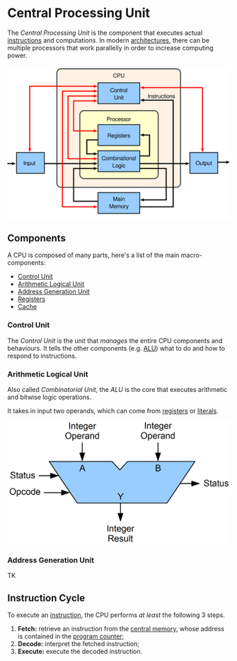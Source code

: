# Central Processing Unit

The *Central Processing Unit* is the component that executes actual [instructions](/Systems%20and%20Networking/Unit%201/Architecture/Instructions.md) and computations. In modern [architectures](?TK), there can be multiple processors that work parallelly in order to increase computing power.

![Diagram of a CPU](assets/Diagram%20-%20CPU.svg)

## Components

A CPU is composed of many parts, here's a list of the main macro-components:
- [Control Unit](#Control%20Unit)
- [Arithmetic Logical Unit](#Arithmetic%20Logical%20Unit)
- [Address Generation Unit](#Address%20Generation%20Unit)
- [Registers](/Systems%20and%20Networking/Unit%201/Architecture/Registers.md)
- [Cache](/Systems%20and%20Networking/Unit%201/Architecture/Cache.md)

### Control Unit

The *Control Unit* is the unit that *manages* the entire CPU components and behaviours. It tells the other components (e.g. [ALU](#Arithmetic%20Logical%20Unit)) what to do and how to respond to instructions.

### Arithmetic Logical Unit

Also called *Combinatorial Unit*, the *ALU* is the core that executes arithmetic and bitwise logic operations.

It takes in input two operands, which can come from [registers](/Systems%20and%20Networking/Unit%201/Architecture/Registers.md) or [literals](?).

![Arithmetic Logical Unit Diagram](assets/Diagram%20-%20ALU.png)

### Address Generation Unit

TK

## Instruction Cycle

To execute an [instruction](/Systems%20and%20Networking/Unit%201/Architecture/Instructions.md), the CPU performs *at least* the following 3 steps.
1. **Fetch:** retrieve an instruction from the [central memory](/Systems%20and%20Networking/Unit%201/Architecture/Memory.md), whose address is contained in the [program counter](?TK);
2. **Decode:** interpret the fetched instruction;
3. **Execute:** execute the decoded instruction.
